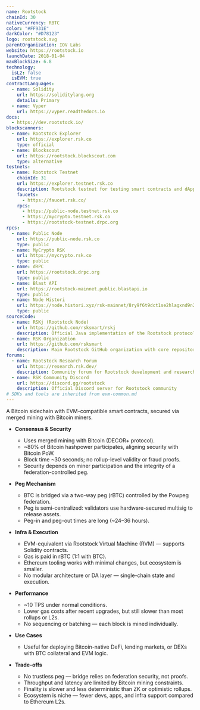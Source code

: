 ```yaml
---
name: Rootstock
chainId: 30
nativeCurrency: RBTC
color: "#FF931E"
darkColor: "#D78123"
logo: rootstock.svg
parentOrganization: IOV Labs
website: https://rootstock.io
launchDate: 2018-01-04
maxBlockSize: 6.8
technology:
  isL2: false
  isEVM: true
contractLanguages:
  - name: Solidity
    url: https://soliditylang.org
    details: Primary
  - name: Vyper
    url: https://vyper.readthedocs.io
docs:
  - https://dev.rootstock.io/
blockscanners:
  - name: Rootstock Explorer
    url: https://explorer.rsk.co
    type: official
  - name: Blockscout
    url: https://rootstock.blockscout.com
    type: alternative
testnets:
  - name: Rootstock Testnet
    chainId: 31
    url: https://explorer.testnet.rsk.co
    description: Rootstock testnet for testing smart contracts and dApps on Bitcoin-merged mining architecture.
    faucets:
      - https://faucet.rsk.co/
    rpcs:
      - https://public-node.testnet.rsk.co
      - https://mycrypto.testnet.rsk.co
      - https://rootstock-testnet.drpc.org
rpcs:
  - name: Public Node
    url: https://public-node.rsk.co
    type: public
  - name: MyCrypto RSK
    url: https://mycrypto.rsk.co
    type: public
  - name: dRPC
    url: https://rootstock.drpc.org
    type: public
  - name: Blast API
    url: https://rootstock-mainnet.public.blastapi.io
    type: public
  - name: Node Histori
    url: https://node.histori.xyz/rsk-mainnet/8ry9f6t9dct1se2hlagxnd9n2a
    type: public
sourceCode:
  - name: RSKj (Rootstock Node)
    url: https://github.com/rsksmart/rskj
    description: Official Java implementation of the Rootstock protocol
  - name: RSK Organization
    url: https://github.com/rsksmart
    description: Main Rootstock GitHub organization with core repositories
forums:
  - name: Rootstock Research Forum
    url: https://research.rsk.dev/
    description: Community forum for Rootstock development and research discussions
  - name: RSK Community Discord
    url: https://discord.gg/rootstock
    description: Official Discord server for Rootstock community
# SDKs and tools are inherited from evm-common.md
---
```



A Bitcoin sidechain with EVM-compatible smart contracts, secured via merged mining with Bitcoin miners.

- **Consensus & Security**  
  - Uses merged mining with Bitcoin (DECOR+ protocol).  
  - ~80% of Bitcoin hashpower participates, aligning security with Bitcoin PoW.  
  - Block time ~30 seconds; no rollup-level validity or fraud proofs.  
  - Security depends on miner participation and the integrity of a federation-controlled peg.

- **Peg Mechanism**  
  - BTC is bridged via a two-way peg (rBTC) controlled by the Powpeg federation.  
  - Peg is semi-centralized: validators use hardware-secured multisig to release assets.  
  - Peg-in and peg-out times are long (~24–36 hours).

- **Infra & Execution**  
  - EVM-equivalent via Rootstock Virtual Machine (RVM) — supports Solidity contracts.  
  - Gas is paid in rBTC (1:1 with BTC).  
  - Ethereum tooling works with minimal changes, but ecosystem is smaller.  
  - No modular architecture or DA layer — single-chain state and execution.

- **Performance**  
  - ~10 TPS under normal conditions.  
  - Lower gas costs after recent upgrades, but still slower than most rollups or L2s.  
  - No sequencing or batching — each block is mined individually.

- **Use Cases**  
  - Useful for deploying Bitcoin-native DeFi, lending markets, or DEXs with BTC collateral and EVM logic.

- **Trade-offs**  
  - No trustless peg — bridge relies on federation security, not proofs.  
  - Throughput and latency are limited by Bitcoin mining constraints.  
  - Finality is slower and less deterministic than ZK or optimistic rollups.  
  - Ecosystem is niche — fewer devs, apps, and infra support compared to Ethereum L2s.